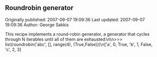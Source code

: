 ## Roundrobin generator 
Originally published: 2007-09-07 19:09:36 
Last updated: 2007-09-07 19:09:36 
Author: George Sakkis 
 
This recipe implements a round-robin generator, a generator that cycles through N iterables until all of them are exhausted:\n\n>>> list(roundrobin('abc', [], range(4),  (True,False)))\n['a', 0, True, 'b', 1, False, 'c', 2, 3]